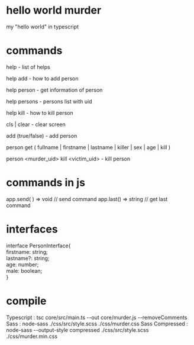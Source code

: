 # hello world murder
my "hello world" in typescript

# commands
help - list of helps

help add - how to add person

help person - get information of person

help persons - persons list with uid

help kill - how to kill person

cls | clear - clear screen

add <firstname> <lastname> <age> <sex>(true/false) - add person

person <uid> get ( fullname | firstname | lastname | killer | sex | age | kill )

person <murder_uid> kill <victim_uid> - kill person

# commands in js
app.send( <command : string> ) => void // send command
app.last() => string // get last command

# interfaces
interface PersonInterface{</br>
    firstname: string;</br>
    lastname?: string;</br>
    age: number;</br>
    male: boolean;</br>
}

# compile
Typescript :
tsc core/src/main.ts --out  core/murder.js --removeComments
Sass :
node-sass ./css/src/style.scss ./css/murder.css
Sass Compressed :
node-sass --output-style compressed ./css/src/style.scss ./css/murder.min.css

